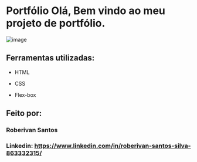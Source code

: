 # Portfólio Olá, Bem vindo ao meu projeto de portfólio.

![image](/assets/Gravando-portfolio-github.gif)

## Ferramentas utilizadas:

* HTML

* CSS

* Flex-box

## Feito por:

### Roberivan Santos

### Linkedin: https://www.linkedin.com/in/roberivan-santos-silva-863332315/